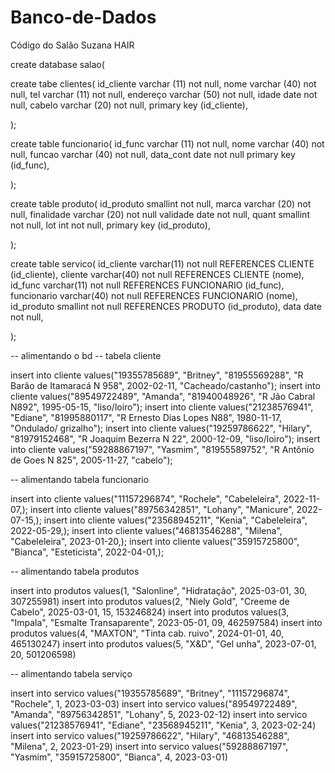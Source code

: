 # Banco-de-Dados
Código do Salão Suzana HAIR



create database salao(

create tabe clientes(
	id_cliente		varchar (11) not null,
	nome		      varchar (40) not null,
	tel		        varchar (11) not null,
	endereço	  	varchar (50) not null,
	idade		      date not null,
	cabelo	    	varchar (20) not null,
	primary key	(id_cliente),

);

create table funcionario(
	id_func		  varchar (11) not null,
	nome		    varchar (40) not null,
	funcao	  	varchar (40) not null,
	data_cont		date not null
	primary key	(id_func),

);

create table produto(
	id_produto  	smallint not null,
	marca		      varchar (20) not null,
	finalidade		varchar (20) not null
	validade		  date not null,
	quant		      smallint not null,
	lot		        int not null,
	primary key	(id_produto),

);

create table servico(
	id_cliente		varchar(11) not null    REFERENCES CLIENTE (id_cliente),
	cliente	    	varchar(40) not null    REFERENCES CLIENTE (nome),
	id_func	    	varchar(11) not null    REFERENCES FUNCIONARIO (id_func),
	funcionario	  varchar(40) not null    REFERENCES FUNCIONARIO (nome),
	id_produto	  smallint not null       REFERENCES PRODUTO (id_produto),
	data		      date not null,

);



-- alimentando o bd
-- tabela cliente

insert into cliente values("19355785689", 	"Britney",		"81955569288", 	"R Barão de Itamaracá N 958", 	2002-02-11, 	"Cacheado/castanho");
insert into cliente values("89549722489", 	"Amanda",   	"81940048926",	"R Jão Cabral N892",	        	1995-05-15, 	"liso/loiro");
insert into cliente values("21238576941",		"Ediane",		  "81995880117",	"R Ernesto Dias Lopes N88",	  	1980-11-17,	  "Ondulado/ grizalho");
insert into cliente values("19259786622", 	"Hilary",	  	"81979152468",	"R Joaquim Bezerra N 22",		    2000-12-09, 	"liso/loiro");
insert into cliente values("59288867197", 	"Yasmim",	  	"81955589752",	"R Antônio de Goes N 825",	  	2005-11-27,	  "cabelo");



-- alimentando tabela funcionario

insert into cliente values("11157296874",		"Rochele",	"Cabeleleira",     2022-11-07,);
insert into cliente values("89756342851",		"Lohany",		"Manicure",	       2022-07-15,);
insert into cliente values("23568945211",		"Kenia",		"Cabeleleira",  	 2022-05-29,);
insert into cliente values("46813546288",		"Milena",		"Cabeleleira",	   2023-01-20,);
insert into cliente values("35915725800",		"Bianca",		"Esteticista",     2022-04-01,);


-- alimentando tabela produtos

insert into produtos values(1,	"Salonline", 	"Hidratação",		          2025-03-01,	30,	307255981)
insert into produtos values(2,	"Niely Gold",	"Creeme de Cabelo",	      2025-03-01,	15,	153246824)
insert into produtos values(3,	"Impala",		  "Esmalte Transaparente", 	2023-05-01,	09,	462597584)
insert into produtos values(4,	"MAXTON",	    "Tinta cab. ruivo",	    	2024-01-01,	40,	465130247)
insert into produtos values(5, 	"X&D",		    "Gel unha",		            2023-07-01,	20,	501206598)



-- alimentando tabela serviço

insert into servico values("19355785689",	"Britney",		"11157296874",	"Rochele",  	1,	2023-03-03)
insert into servico values("89549722489",	"Amanda",   	"89756342851",	"Lohany",	  	5,	2023-02-12)
insert into servico values("21238576941",	"Ediane",	  	"23568945211",	"Kenia", 	  	3,	2023-02-24)
insert into servico values("19259786622",	"Hilary",	  	"46813546288",	"Milena", 		2,	2023-01-29)
insert into servico values("59288867197",	"Yasmim",	  	"35915725800",	"Bianca",		  4,	2023-03-01)

